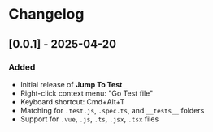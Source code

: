# Changelog

## [0.0.1] - 2025-04-20
### Added
- Initial release of **Jump To Test**
- Right-click context menu: "Go Test file"
- Keyboard shortcut: Cmd+Alt+T
- Matching for `.test.js`, `.spec.ts`, and `__tests__` folders
- Support for `.vue`, `.js`, `.ts`, `.jsx`, `.tsx` files
